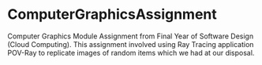 # ComputerGraphicsAssignment
Computer Graphics Module Assignment from Final Year of Software Design (Cloud Computing). This assignment involved using Ray Tracing application POV-Ray to replicate images of random items which we had at our disposal.
